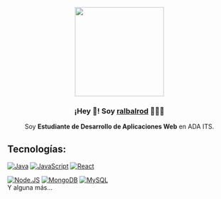<p align="center" width="300">
   <img align="center" width="200" src="https://i.imgur.com/aSCBsNc.png"/>
   <h3 align="center">¡Hey 👋! Soy <a href="https://raulbalrod.github.io/portfolio/">ralbalrod</a> 👨🏻‍💻</h3>
</p>

<p align="center">Soy <strong>Estudiante de Desarrollo de Aplicaciones Web</strong> en ADA ITS.</p>
<p align="center">
  
  ## Tecnologías:
[![Java](https://img.shields.io/badge/Java-007396?style=for-the-badge&logo=java&logoColor=white&labelColor=101010)]()
[![JavaScript](https://img.shields.io/badge/JavaScript-F7DF1E?style=for-the-badge&logo=javascript&logoColor=white&labelColor=101010)]()
[![React](https://img.shields.io/badge/React-00d8ff?style=for-the-badge&logo=react&logoColor=white&labelColor=101010)]()
</br>

[![Node.JS](https://img.shields.io/badge/Node.JS-339933?style=for-the-badge&logo=node.js&logoColor=white&labelColor=101010)]()
[![MongoDB](https://img.shields.io/badge/MongoDB-47A248?style=for-the-badge&logo=mongodb&logoColor=white&labelColor=101010)]()
[![MySQL](https://img.shields.io/badge/MySQL-4479A1?style=for-the-badge&logo=mysql&logoColor=white&labelColor=101010)]()
</br>
Y alguna más...
